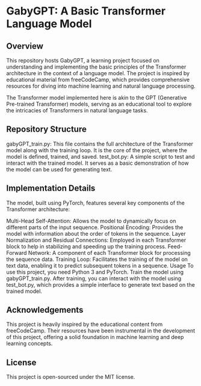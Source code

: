 # GabyGPT: A Basic Transformer Language Model
## Overview
This repository hosts GabyGPT, a learning project focused on understanding and implementing the basic principles of the Transformer architecture in the context of a language model. The project is inspired by educational material from freeCodeCamp, which provides comprehensive resources for diving into machine learning and natural language processing.

The Transformer model implemented here is akin to the GPT (Generative Pre-trained Transformer) models, serving as an educational tool to explore the intricacies of Transformers in natural language tasks.

## Repository Structure
gabyGPT_train.py: This file contains the full architecture of the Transformer model along with the training loop. It is the core of the project, where the model is defined, trained, and saved.
test_bot.py: A simple script to test and interact with the trained model. It serves as a basic demonstration of how the model can be used for generating text.
## Implementation Details
The model, built using PyTorch, features several key components of the Transformer architecture:

Multi-Head Self-Attention: Allows the model to dynamically focus on different parts of the input sequence.
Positional Encoding: Provides the model with information about the order of tokens in the sequence.
Layer Normalization and Residual Connections: Employed in each Transformer block to help in stabilizing and speeding up the training process.
Feed-Forward Network: A component of each Transformer block for processing the sequence data.
Training Loop: Facilitates the training of the model on text data, enabling it to predict subsequent tokens in a sequence.
Usage
To use this project, you need Python 3 and PyTorch. Train the model using gabyGPT_train.py. After training, you can interact with the model using test_bot.py, which provides a simple interface to generate text based on the trained model.

## Acknowledgements
This project is heavily inspired by the educational content from freeCodeCamp. Their resources have been instrumental in the development of this project, offering a solid foundation in machine learning and deep learning concepts.

## License
This project is open-sourced under the MIT license.

